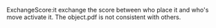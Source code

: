ExchangeScore:it exchange the score between who place it and who's move activate it.
The object.pdf is not consistent with others.
